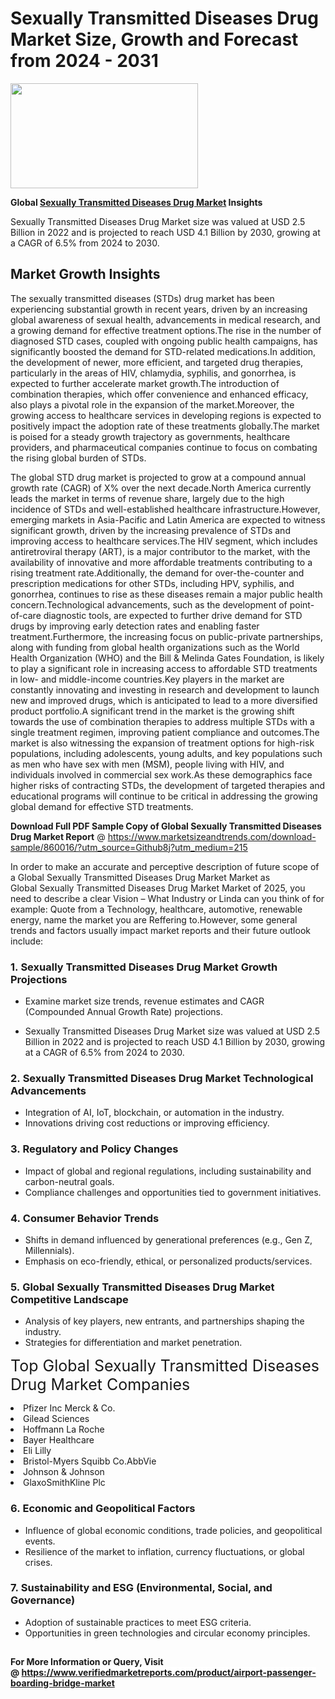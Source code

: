 <H1>Sexually Transmitted Diseases Drug Market Size, Growth and Forecast from 2024 - 2031</H1><img class="aligncenter size-medium wp-image-584254" src="https://thirdeyenews.in/wp-content/uploads/2024/09/Global-Market-Research-300x168.jpeg" alt="" width="300" height="168" /><p><strong>Global&nbsp;<a href="https://www.marketsizeandtrends.com/download-sample/860016/?utm_source=Github8j?utm_medium=215">Sexually Transmitted Diseases Drug Market</a> Insights</strong></p><p>Sexually Transmitted Diseases Drug Market size was valued at USD 2.5 Billion in 2022 and is projected to reach USD 4.1 Billion by 2030, growing at a CAGR of 6.5% from 2024 to 2030.</p><p><h2>Market Growth Insights</h2> <p>The sexually transmitted diseases (STDs) drug market has been experiencing substantial growth in recent years, driven by an increasing global awareness of sexual health, advancements in medical research, and a growing demand for effective treatment options.The rise in the number of diagnosed STD cases, coupled with ongoing public health campaigns, has significantly boosted the demand for STD-related medications.In addition, the development of newer, more efficient, and targeted drug therapies, particularly in the areas of HIV, chlamydia, syphilis, and gonorrhea, is expected to further accelerate market growth.The introduction of combination therapies, which offer convenience and enhanced efficacy, also plays a pivotal role in the expansion of the market.Moreover, the growing access to healthcare services in developing regions is expected to positively impact the adoption rate of these treatments globally.The market is poised for a steady growth trajectory as governments, healthcare providers, and pharmaceutical companies continue to focus on combating the rising global burden of STDs.</p> <p>The global STD drug market is projected to grow at a compound annual growth rate (CAGR) of X% over the next decade.North America currently leads the market in terms of revenue share, largely due to the high incidence of STDs and well-established healthcare infrastructure.However, emerging markets in Asia-Pacific and Latin America are expected to witness significant growth, driven by the increasing prevalence of STDs and improving access to healthcare services.The HIV segment, which includes antiretroviral therapy (ART), is a major contributor to the market, with the availability of innovative and more affordable treatments contributing to a rising treatment rate.Additionally, the demand for over-the-counter and prescription medications for other STDs, including HPV, syphilis, and gonorrhea, continues to rise as these diseases remain a major public health concern.Technological advancements, such as the development of point-of-care diagnostic tools, are expected to further drive demand for STD drugs by improving early detection rates and enabling faster treatment.Furthermore, the increasing focus on public-private partnerships, along with funding from global health organizations such as the World Health Organization (WHO) and the Bill & Melinda Gates Foundation, is likely to play a significant role in increasing access to affordable STD treatments in low- and middle-income countries.Key players in the market are constantly innovating and investing in research and development to launch new and improved drugs, which is anticipated to lead to a more diversified product portfolio.A significant trend in the market is the growing shift towards the use of combination therapies to address multiple STDs with a single treatment regimen, improving patient compliance and outcomes.The market is also witnessing the expansion of treatment options for high-risk populations, including adolescents, young adults, and key populations such as men who have sex with men (MSM), people living with HIV, and individuals involved in commercial sex work.As these demographics face higher risks of contracting STDs, the development of targeted therapies and educational programs will continue to be critical in addressing the growing global demand for effective STD treatments.</p> <p><span class=""><strong>Download Full PDF Sample Copy of Global Sexually Transmitted Diseases Drug Market Report</strong> @ <a href="https://www.marketsizeandtrends.com/download-sample/860016/?utm_source=Github8j?utm_medium=215" target="_blank">https://www.marketsizeandtrends.com/download-sample/860016/?utm_source=Github8j?utm_medium=215</a></span></p><p>In order to make an accurate and perceptive description of future scope of a Global&nbsp;Sexually Transmitted Diseases Drug Market Market as Global&nbsp;Sexually Transmitted Diseases Drug Market Market of 2025, you need to describe a clear Vision &ndash; What Industry or Linda can you think of for example: Quote from a Technology, healthcare, automotive, renewable energy, name the market you are Reffering to.However, some general trends and factors usually impact market reports and their future outlook include:</p><h3>1.&nbsp;<strong>Sexually Transmitted Diseases Drug Market Growth Projections</strong></h3><ul><li>Examine market size trends, revenue estimates and CAGR (Compounded Annual Growth Rate) projections.</li><li><p>Sexually Transmitted Diseases Drug Market size was valued at USD 2.5 Billion in 2022 and is projected to reach USD 4.1 Billion by 2030, growing at a CAGR of 6.5% from 2024 to 2030.</p></li></ul><h3>2.&nbsp;<strong>Sexually Transmitted Diseases Drug Market Technological Advancements</strong></h3><ul><li>Integration of AI, IoT, blockchain, or automation in the industry.</li><li>Innovations driving cost reductions or improving efficiency.</li></ul><h3>3.&nbsp;<strong>Regulatory and Policy Changes</strong></h3><ul><li>Impact of global and regional regulations, including sustainability and carbon-neutral goals.</li><li>Compliance challenges and opportunities tied to government initiatives.</li></ul><h3>4.&nbsp;<strong>Consumer Behavior Trends</strong></h3><ul><li>Shifts in demand influenced by generational preferences (e.g., Gen Z, Millennials).</li><li>Emphasis on eco-friendly, ethical, or personalized products/services.</li></ul><h3>5.&nbsp;<strong>Global Sexually Transmitted Diseases Drug Market Competitive Landscape</strong></h3><ul><li>Analysis of key players, new entrants, and partnerships shaping the industry.</li><li>Strategies for differentiation and market penetration.</li></ul><p data-pm-slice="1 1 []"><span style="color: inherit; font-family: inherit; font-size: 25px;">Top Global Sexually Transmitted Diseases Drug Market Companies</span></p><div class="" data-test-id=""><p><li>Pfizer Inc Merck & Co.</li><li> Gilead Sciences</li><li> Hoffmann La Roche</li><li> Bayer Healthcare</li><li> Eli Lilly</li><li> Bristol-Myers Squibb Co.AbbVie</li><li> Johnson & Johnson</li><li> GlaxoSmithKline Plc</li></p></div><h3>6.&nbsp;<strong>Economic and Geopolitical Factors</strong></h3><ul><li>Influence of global economic conditions, trade policies, and geopolitical events.</li><li>Resilience of the market to inflation, currency fluctuations, or global crises.</li></ul><h3>7.&nbsp;<strong>Sustainability and ESG (Environmental, Social, and Governance)</strong></h3><ul><li>Adoption of sustainable practices to meet ESG criteria.</li><li>Opportunities in green technologies and circular economy principles.</li></ul><h2><strong style="font-size: 14px;">For More Information or Query, Visit @&nbsp;</strong><a style="background-color: #ffffff; font-size: 14px;" href="https://www.marketsizeandtrends.com/report/sexually-transmitted-diseases-drug-market/" target="_blank">https://www.verifiedmarketreports.com/product/airport-passenger-boarding-bridge-market</a></h2>